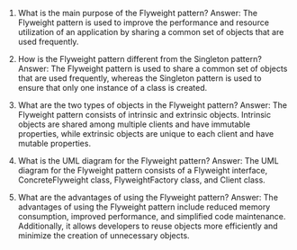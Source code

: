 

1. What is the main purpose of the Flyweight pattern?
Answer: The Flyweight pattern is used to improve the performance and resource utilization of an application by sharing a common set of objects that are used frequently.

2. How is the Flyweight pattern different from the Singleton pattern?
Answer: The Flyweight pattern is used to share a common set of objects that are used frequently, whereas the Singleton pattern is used to ensure that only one instance of a class is created.

3. What are the two types of objects in the Flyweight pattern?
Answer: The Flyweight pattern consists of intrinsic and extrinsic objects. Intrinsic objects are shared among multiple clients and have immutable properties, while extrinsic objects are unique to each client and have mutable properties.

4. What is the UML diagram for the Flyweight pattern?
Answer: The UML diagram for the Flyweight pattern consists of a Flyweight interface, ConcreteFlyweight class, FlyweightFactory class, and Client class.

5. What are the advantages of using the Flyweight pattern?
Answer: The advantages of using the Flyweight pattern include reduced memory consumption, improved performance, and simplified code maintenance. Additionally, it allows developers to reuse objects more efficiently and minimize the creation of unnecessary objects.